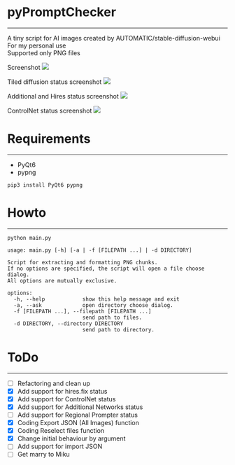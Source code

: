 # pyPromptChecker  
***
A tiny script for AI images created by AUTOMATIC/stable-diffusion-webui  
For my personal use  
Supported only PNG files
  
Screenshot
![](https://user-images.githubusercontent.com/121333129/256966356-cf675550-ef93-4f28-a31b-a69db097d4be.png)

Tiled diffusion status screenshot
![](https://user-images.githubusercontent.com/121333129/256966357-6c778370-2153-45d7-b128-cdcd659f3ee7.png)

Additional and Hires status screenshot
![](https://user-images.githubusercontent.com/121333129/256966358-6fc1eac8-af03-4e2e-9ef4-0e5451f249c9.png)

ControlNet status screenshot
![](https://user-images.githubusercontent.com/121333129/256966359-3030c47e-13ea-49b7-b3fa-a2845b2818fc.png)
# Requirements  
***
- PyQt6
- pypng  
````
pip3 install PyQt6 pypng
````

# Howto
***
````
python main.py

usage: main.py [-h] [-a | -f [FILEPATH ...] | -d DIRECTORY]

Script for extracting and formatting PNG chunks.
If no options are specified, the script will open a file choose dialog.
All options are mutually exclusive.

options:
  -h, --help            show this help message and exit
  -a, --ask             open directory choose dialog.
  -f [FILEPATH ...], --filepath [FILEPATH ...]
                        send path to files.
  -d DIRECTORY, --directory DIRECTORY
                        send path to directory.
````

# ToDo
***
 - [ ] Refactoring and clean up
 - [x] Add support for hires.fix status  
 - [x] Add support for ControlNet status  
 - [x] Add support for Additional Networks status  
 - [ ] Add support for Regional Prompter status  
 - [x] Coding Export JSON (All Images) function  
 - [x] Coding Reselect files function
 - [x] Change initial behaviour by argument
 - [ ] Add support for import JSON
 - [ ] Get marry to Miku
